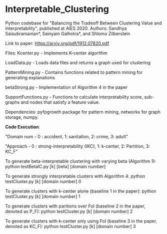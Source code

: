 # Interpretable_Clustering
Python codebase for "Balancing the Tradeoff Between Clustering Value and Interpretability", published at AIES 2020.
Authors: Sandhya Saisubramanian*, Sainyam Galhotra*, and Shlomo Zilberstein

Link to paper: https://arxiv.org/pdf/1912.07820.pdf

Files:
Kcenter.py - Implements K-center algorithm 

LoadData.py - Loads data files and returns a graph used for clustering

PatternMining.py - Contains functions related to pattern mining for generating explanations

betaStrong.py - Implementation of Algorithm 4 in the paper

SupportFunctions.py - Functions to calculate interpretability score, sub-graphs and nodes that satisfy a feature value.



Dependencies: pyfpgrowth package for pattern mining, networkx for graph storage, numpy.

**Code Execution**:

"Domain num - 0 : accident, 1: sanitation, 2: crime, 3: adult"

"Approach - 0 : strong-interpretability (IKC), 1: k-center, 2: Partition, 3: KC_F"


To generate beta-interpretable clustering with varying beta (Algorithm 1):
python testBetaIC.py [k] [beta] [domain number]

To generate strongly interpretable clusters with Algorithm 4:
python testCluster.py [k] [domain number] 0

To generate clusters with k-center alone (baseline 1 in the paper):
python testCluster.py [k] [domain number] 1

To generate clusters with paritions over FoI (baseline 2 in the paper, denoted as P_F):
python testCluster.py [k] [domain number] 2

To generate clusters with k-center only using FoI (baseline 3 in the paper, denoted as KC_F):
python testCluster.py [k] [domain number] 3
